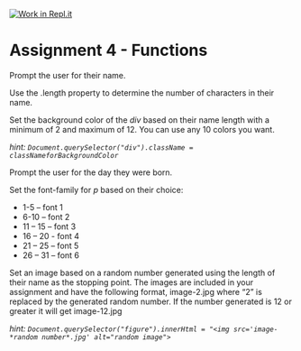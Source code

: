 [![Work in Repl.it](https://classroom.github.com/assets/work-in-replit-14baed9a392b3a25080506f3b7b6d57f295ec2978f6f33ec97e36a161684cbe9.svg)](https://classroom.github.com/online_ide?assignment_repo_id=3630784&assignment_repo_type=AssignmentRepo)
# Assignment 4 - Functions

Prompt the user for their name.

Use the .length property to determine the number of characters in their name.

Set the background color of the *div* based on their name length with a minimum of 2 and maximum of 12. You can use any 10 colors you want.

*hint: `Document.querySelector("div").className = classNameforBackgroundColor`*

Prompt the user for the day they were born.

Set the font-family for *p* based on their choice:
*	1-5 – font 1
*	6-10 – font 2
*	11 – 15 – font 3
*	16 – 20	- font 4
*	21 – 25 – font 5
*	26 – 31 – font 6

Set an image based on a random number generated using the length of their name as the stopping point. The images are included in your assignment and have the following format, image-2.jpg where “2” is replaced by the generated random number. If the number generated is 12 or greater it will get image-12.jpg 

*hint: `Document.querySelector("figure").innerHtml = "<img src='image-*random number*.jpg' alt="random image">`*
